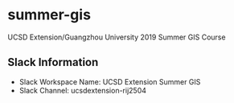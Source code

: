 # summer-gis
UCSD Extension/Guangzhou University 2019 Summer GIS Course

## Slack Information
* Slack Workspace Name: UCSD Extension Summer GIS
* Slack Channel: ucsdextension-rij2504
